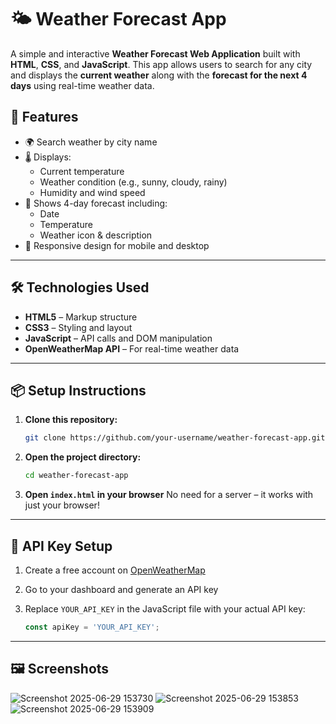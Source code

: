 
# 🌤️ Weather Forecast App

A simple and interactive **Weather Forecast Web Application** built with **HTML**, **CSS**, and **JavaScript**. This app allows users to search for any city and displays the **current weather** along with the **forecast for the next 4 days** using real-time weather data.

## 🚀 Features

- 🌍 Search weather by city name
- 🌡️ Displays:
  - Current temperature
  - Weather condition (e.g., sunny, cloudy, rainy)
  - Humidity and wind speed
- 📆 Shows 4-day forecast including:
  - Date
  - Temperature
  - Weather icon & description
- 🔄 Responsive design for mobile and desktop

---

## 🛠️ Technologies Used

- **HTML5** – Markup structure
- **CSS3** – Styling and layout
- **JavaScript** – API calls and DOM manipulation
- **OpenWeatherMap API** – For real-time weather data

---

## 📦 Setup Instructions

1. **Clone this repository:**
   ```bash
   git clone https://github.com/your-username/weather-forecast-app.git

2. **Open the project directory:**

   ```bash
   cd weather-forecast-app


3. **Open `index.html` in your browser**
   No need for a server – it works with just your browser!

---

## 🔑 API Key Setup

1. Create a free account on [OpenWeatherMap](https://openweathermap.org/api)
2. Go to your dashboard and generate an API key
3. Replace `YOUR_API_KEY` in the JavaScript file with your actual API key:

   ```js
   const apiKey = 'YOUR_API_KEY';
   ```

---

## 🖼️ Screenshots
![Screenshot 2025-06-29 153730](https://github.com/user-attachments/assets/a9233bce-d41d-4ca9-af71-21249dacfca8)
![Screenshot 2025-06-29 153853](https://github.com/user-attachments/assets/f533a7ea-ef29-4e3c-b34e-6445f5b5aa88)
![Screenshot 2025-06-29 153909](https://github.com/user-attachments/assets/96669a00-37fb-4638-ae4a-002e5043ed90)
